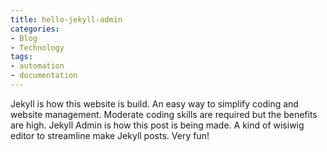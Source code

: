 ```yaml
---
title: hello-jekyll-admin
categories:
- Blog
- Technology
tags:
- automation
- documentation
---
```


Jekyll is how this website is build. An easy way to simplify coding and website management. Moderate coding skills are required but the benefits are high. Jekyll Admin is how this post is being made. A kind of wisiwig editor to streamline make Jekyll posts. Very fun!
